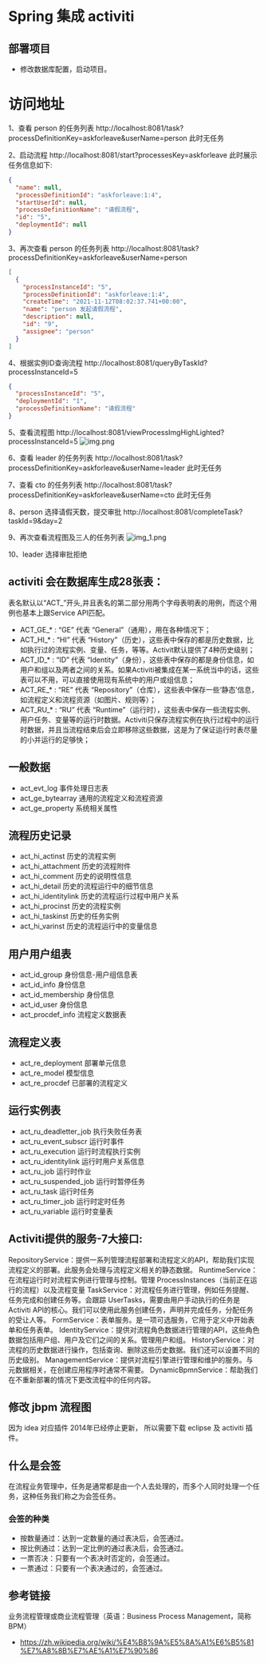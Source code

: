 # Spring 集成 activiti

## 部署项目 
- 修改数据库配置，启动项目。

# 访问地址
1、查看 person 的任务列表
http://localhost:8081/task?processDefinitionKey=askforleave&userName=person
此时无任务

2、启动流程
http://localhost:8081/start?processesKey=askforleave
此时展示任务信息如下:
```json
{
  "name": null,
  "processDefinitionId": "askforleave:1:4",
  "startUserId": null,
  "processDefinitionName": "请假流程",
  "id": "5",
  "deploymentId": null
}
```

3、再次查看 person 的任务列表
http://localhost:8081/task?processDefinitionKey=askforleave&userName=person
```json
[
  {
    "processInstanceId": "5",
    "processDefinitionId": "askforleave:1:4",
    "createTime": "2021-11-12T08:02:37.741+00:00",
    "name": "person 发起请假流程",
    "description": null,
    "id": "9",
    "assignee": "person"
  }
]
```

4、根据实例ID查询流程
http://localhost:8081/queryByTaskId?processInstanceId=5
```json
{
  "processInstanceId": "5",
  "deploymentId": "1",
  "processDefinitionName": "请假流程"
}
```

5、查看流程图
http://localhost:8081/viewProcessImgHighLighted?processInstanceId=5
![img.png](img.png)

6、查看 leader 的任务列表
http://localhost:8081/task?processDefinitionKey=askforleave&userName=leader
此时无任务

7、查看 cto 的任务列表
http://localhost:8081/task?processDefinitionKey=askforleave&userName=cto
此时无任务

8、person 选择请假天数，提交审批
http://localhost:8081/completeTask?taskId=9&day=2

9、再次查看流程图及三人的任务列表
![img_1.png](img_1.png)

10、leader 选择审批拒绝



## activiti 会在数据库生成28张表：
表名默认以“ACT_”开头,并且表名的第二部分用两个字母表明表的用例，而这个用例也基本上跟Service API匹配。

- ACT_GE_* : “GE” 代表 “General”（通用），用在各种情况下；
- ACT_HI_* : “HI” 代表 “History”（历史），这些表中保存的都是历史数据，比如执行过的流程实例、变量、任务，等等。Activit默认提供了4种历史级别；
- ACT_ID_* : “ID” 代表 “Identity”（身份），这些表中保存的都是身份信息，如用户和组以及两者之间的关系。如果Activiti被集成在某一系统当中的话，这些表可以不用，可以直接使用现有系统中的用户或组信息；
- ACT_RE_* : “RE” 代表 “Repository”（仓库），这些表中保存一些‘静态’信息，如流程定义和流程资源（如图片、规则等）；
- ACT_RU_* : “RU” 代表 “Runtime”（运行时），这些表中保存一些流程实例、用户任务、变量等的运行时数据。Activiti只保存流程实例在执行过程中的运行时数据，并且当流程结束后会立即移除这些数据，这是为了保证运行时表尽量的小并运行的足够快；

## 一般数据

- act_evt_log	事件处理日志表
- act_ge_bytearray	通用的流程定义和流程资源
- act_ge_property	系统相关属性

## 流程历史记录

- act_hi_actinst	历史的流程实例
- act_hi_attachment	历史的流程附件
- act_hi_comment	历史的说明性信息
- act_hi_detail	历史的流程运行中的细节信息
- act_hi_identitylink	历史的流程运行过程中用户关系
- act_hi_procinst	历史的流程实例
- act_hi_taskinst	历史的任务实例
- act_hi_varinst	历史的流程运行中的变量信息

## 用户用户组表

- act_id_group	身份信息-用户组信息表
- act_id_info	身份信息
- act_id_membership	身份信息
- act_id_user	身份信息
- act_procdef_info	流程定义数据表

## 流程定义表

- act_re_deployment	部署单元信息
- act_re_model	模型信息
- act_re_procdef	已部署的流程定义

## 运行实例表

- act_ru_deadletter_job	执行失败任务表
- act_ru_event_subscr	运行时事件
- act_ru_execution	运行时流程执行实例
- act_ru_identitylink	运行时用户关系信息
- act_ru_job	运行时作业
- act_ru_suspended_job	运行时暂停任务
- act_ru_task	运行时任务
- act_ru_timer_job	运行时定时任务
- act_ru_variable	运行时变量表

## Activiti提供的服务-7大接口:

RepositoryService：提供一系列管理流程部署和流程定义的API，帮助我们实现流程定义的部署。此服务会处理与流程定义相关的静态数据。
RuntimeService：在流程运行时对流程实例进行管理与控制。管理 ProcessInstances（当前正在运行的流程）以及流程变量
TaskService：对流程任务进行管理，例如任务提醒、任务完成和创建任务等。会跟踪 UserTasks，需要由用户手动执行的任务是Activiti API的核心。我们可以使用此服务创建任务，声明并完成任务，分配任务的受让人等。
FormService：表单服务。是一项可选服务，它用于定义中开始表单和任务表单。
IdentityService：提供对流程角色数据进行管理的API，这些角色数据包括用户组、用户及它们之间的关系。管理用户和组。
HistoryService：对流程的历史数据进行操作，包括查询、删除这些历史数据。我们还可以设置不同的历史级别。
ManagementService：提供对流程引擎进行管理和维护的服务。与元数据相关，在创建应用程序时通常不需要。
DynamicBpmnService：帮助我们在不重新部署的情况下更改流程中的任何内容。

## 修改 jbpm 流程图
因为 idea 对应插件 2014年已经停止更新， 所以需要下载 eclipse 及 activiti 插件。


## 什么是会签
 在流程业务管理中，任务是通常都是由一个人去处理的，而多个人同时处理一个任务，这种任务我们称之为会签任务。

### 会签的种类
- 按数量通过：达到一定数量的通过表决后，会签通过。
- 按比例通过：达到一定比例的通过表决后，会签通过。
- 一票否决：只要有一个表决时否定的，会签通过。
- 一票通过：只要有一个表决通过的，会签通过。

## 参考链接 
业务流程管理或商业流程管理（英语：Business Process Management，简称BPM）
- https://zh.wikipedia.org/wiki/%E4%B8%9A%E5%8A%A1%E6%B5%81%E7%A8%8B%E7%AE%A1%E7%90%86